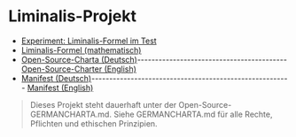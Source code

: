 # Liminalis-Projekt

- [Experiment: Liminalis-Formel im Test](./EXPERIMENT.md)
- [Liminalis-Formel (mathematisch)](./LIMINALIS_FORMEL.md)
- [Open-Source-Charta (Deutsch)](./GERMANCHARTA.md)------------------------------------------ [Open-Source-Charter (English)](EngishOpen-Source-Charter.md)
- [Manifest (Deutsch)](./Manifest.md)-------------------------------------------------------- [Manifest (English)](EnglishManifest.md)
>
>Dieses Projekt steht dauerhaft unter der Open-Source-GERMANCHARTA.md.
>Siehe GERMANCHARTA.md für alle Rechte, Pflichten und ethischen Prinzipien.
